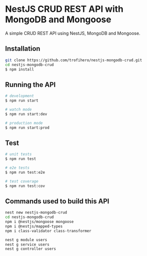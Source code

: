# NestJS CRUD REST API with MongoDB and Mongoose

A simple CRUD REST API using NestJS, MongoDB and Mongoose.

## Installation

```bash
git clone https://github.com/trofihero/nestjs-mongodb-crud.git
cd nestjs-mongodb-crud
$ npm install
```

## Running the API

```bash
# development
$ npm run start

# watch mode
$ npm run start:dev

# production mode
$ npm run start:prod
```

## Test

```bash
# unit tests
$ npm run test

# e2e tests
$ npm run test:e2e

# test coverage
$ npm run test:cov
```

## Commands used to build this API

``` bash
nest new nestjs-mongodb-crud
cd nestjs-mongodb-crud
npm i @nestjs/mongoose mongoose
npm i @nestjs/mapped-types
npm i class-validator class-transformer

nest g module users
nest g service users
nest g controller users
```
